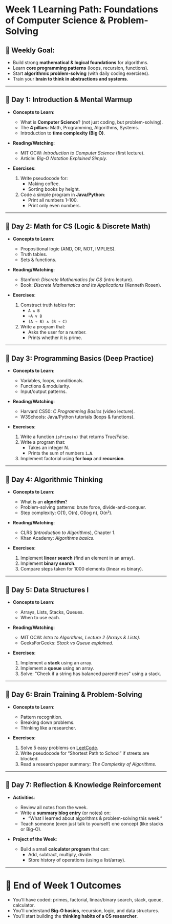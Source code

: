 
# Week 1 Learning Path: Foundations of Computer Science & Problem-Solving

## 🎯 Weekly Goal:
- Build strong **mathematical & logical foundations** for algorithms.  
- Learn **core programming patterns** (loops, recursion, functions).  
- Start **algorithmic problem-solving** (with daily coding exercises).  
- Train your **brain to think in abstractions and systems**.

---

## 📌 Day 1: Introduction & Mental Warmup
- **Concepts to Learn**:
  - What is **Computer Science**? (not just coding, but problem-solving).  
  - The **4 pillars**: Math, Programming, Algorithms, Systems.  
  - Introduction to **time complexity (Big O)**.  

- **Reading/Watching**:
  - MIT OCW: *Introduction to Computer Science* (first lecture).  
  - Article: *Big-O Notation Explained Simply*.  

- **Exercises**:
  1. Write pseudocode for:  
     - Making coffee.  
     - Sorting books by height.  
  2. Code a simple program in **Java/Python**:  
     - Print all numbers 1–100.  
     - Print only even numbers.  

---

## 📌 Day 2: Math for CS (Logic & Discrete Math)
- **Concepts to Learn**:
  - Propositional logic (AND, OR, NOT, IMPLIES).  
  - Truth tables.  
  - Sets & functions.  

- **Reading/Watching**:
  - Stanford: *Discrete Mathematics for CS* (intro lecture).  
  - Book: *Discrete Mathematics and Its Applications* (Kenneth Rosen).  

- **Exercises**:
  1. Construct truth tables for:  
     - `A ∧ B`  
     - `¬A ∨ B`  
     - `(A → B) ∧ (B → C)`  
  2. Write a program that:  
     - Asks the user for a number.  
     - Prints whether it is prime.  

---

## 📌 Day 3: Programming Basics (Deep Practice)
- **Concepts to Learn**:
  - Variables, loops, conditionals.  
  - Functions & modularity.  
  - Input/output patterns.  

- **Reading/Watching**:
  - Harvard CS50: *C Programming Basics* (video lecture).  
  - W3Schools: Java/Python tutorials (loops & functions).  

- **Exercises**:
  1. Write a function `isPrime(n)` that returns True/False.  
  2. Write a program that:  
     - Takes an integer N.  
     - Prints the sum of numbers `1…N`.  
  3. Implement factorial using **for loop** and **recursion**.  

---

## 📌 Day 4: Algorithmic Thinking
- **Concepts to Learn**:
  - What is an **algorithm**?  
  - Problem-solving patterns: brute force, divide-and-conquer.  
  - Step complexity: O(1), O(n), O(log n), O(n²).  

- **Reading/Watching**:
  - CLRS (*Introduction to Algorithms*), Chapter 1.  
  - Khan Academy: *Algorithms basics*.  

- **Exercises**:
  1. Implement **linear search** (find an element in an array).  
  2. Implement **binary search**.  
  3. Compare steps taken for 1000 elements (linear vs binary).  

---

## 📌 Day 5: Data Structures I
- **Concepts to Learn**:
  - Arrays, Lists, Stacks, Queues.  
  - When to use each.  

- **Reading/Watching**:
  - MIT OCW: *Intro to Algorithms, Lecture 2 (Arrays & Lists)*.  
  - GeeksForGeeks: *Stack vs Queue explained*.  

- **Exercises**:
  1. Implement a **stack** using an array.  
  2. Implement a **queue** using an array.  
  3. Solve: "Check if a string has balanced parentheses" using a stack.  

---

## 📌 Day 6: Brain Training & Problem-Solving
- **Concepts to Learn**:
  - Pattern recognition.  
  - Breaking down problems.  
  - Thinking like a researcher.  

- **Exercises**:
  1. Solve 5 easy problems on [LeetCode](https://leetcode.com/problemset/all/?difficulty=EASY).  
  2. Write pseudocode for “Shortest Path to School” if streets are blocked.  
  3. Read a research paper summary: *The Complexity of Algorithms*.  

---

## 📌 Day 7: Reflection & Knowledge Reinforcement
- **Activities**:
  - Review all notes from the week.  
  - Write a **summary blog entry** (or notes) on:  
    - “What I learned about algorithms & problem-solving this week.”  
  - Teach someone (even just talk to yourself) one concept (like stacks or Big-O).  

- **Project of the Week**:
  - Build a small **calculator program** that can:  
    - Add, subtract, multiply, divide.  
    - Store history of operations (using a list/array).  

---

# 🎯 End of Week 1 Outcomes
- You’ll have coded: primes, factorial, linear/binary search, stack, queue, calculator.  
- You’ll understand **Big-O basics**, recursion, logic, and data structures.  
- You’ll start building the **thinking habits of a CS researcher**.  
